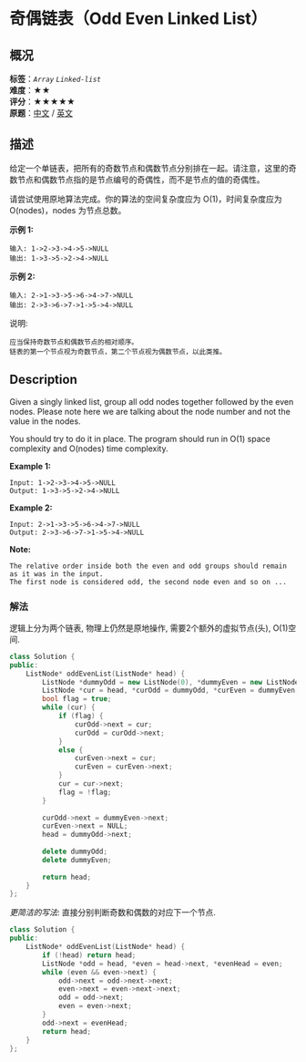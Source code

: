 # 奇偶链表（Odd Even Linked List）
## 概况
**标签**：*`Array`*  *`Linked-list`*<br>
**难度**：★★<br>
**评分**：★★★★★<br>
**原题**：[中文](https://leetcode-cn.com/problems/odd-even-linked-list) / [英文](https://leetcode.com/problems/odd-even-linked-list)
## 描述

给定一个单链表，把所有的奇数节点和偶数节点分别排在一起。请注意，这里的奇数节点和偶数节点指的是节点编号的奇偶性，而不是节点的值的奇偶性。



请尝试使用原地算法完成。你的算法的空间复杂度应为 O(1)，时间复杂度应为 O(nodes)，nodes 为节点总数。



**示例 1:**

```
输入: 1->2->3->4->5->NULL
输出: 1->3->5->2->4->NULL
```



**示例 2:**

```
输入: 2->1->3->5->6->4->7->NULL 
输出: 2->3->6->7->1->5->4->NULL
```



说明:

	应当保持奇数节点和偶数节点的相对顺序。
	链表的第一个节点视为奇数节点，第二个节点视为偶数节点，以此类推。




## Description

Given a singly linked list, group all odd nodes together followed by the even nodes. Please note here we are talking about the node number and not the value in the nodes.



You should try to do it in place. The program should run in O(1) space complexity and O(nodes) time complexity.



**Example 1:**

```
Input: 1->2->3->4->5->NULL
Output: 1->3->5->2->4->NULL
```





**Example 2:**

```
Input: 2->1->3->5->6->4->7->NULL
Output: 2->3->6->7->1->5->4->NULL
```

**Note:**

	The relative order inside both the even and odd groups should remain as it was in the input.
	The first node is considered odd, the second node even and so on ...



### 解法
逻辑上分为两个链表, 物理上仍然是原地操作, 需要2个额外的虚拟节点(头), O(1)空间.
```c++
class Solution {
public:
    ListNode* oddEvenList(ListNode* head) {
        ListNode *dummyOdd = new ListNode(0), *dummyEven = new ListNode(0);
        ListNode *cur = head, *curOdd = dummyOdd, *curEven = dummyEven;
        bool flag = true;
        while (cur) {
            if (flag) {
                curOdd->next = cur;
                curOdd = curOdd->next;
            }
            else {
                curEven->next = cur;
                curEven = curEven->next;
            }
            cur = cur->next;
            flag = !flag;
        }
        
        curOdd->next = dummyEven->next;
        curEven->next = NULL;
        head = dummyOdd->next;
        
        delete dummyOdd;
        delete dummyEven;
        
        return head;
    }
};
```

*更简洁的写法*: 直接分别判断奇数和偶数的对应下一个节点.
```c++
class Solution {
public:
    ListNode* oddEvenList(ListNode* head) {
        if (!head) return head;
        ListNode *odd = head, *even = head->next, *evenHead = even;
        while (even && even->next) {
            odd->next = odd->next->next;
            even->next = even->next->next;
            odd = odd->next;
            even = even->next;
        }
        odd->next = evenHead;
        return head;
    }
};
```